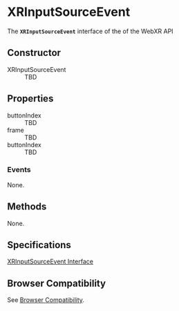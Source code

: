 # XRInputSourceEvent

The **`XRInputSourceEvent`** interface of the of the WebXR API 

## Constructor

<dl>
  <dt>XRInputSourceEvent</dt>
  <dd>TBD</dd>
</dl>

## Properties

<dl>
  <dt>buttonIndex</dt>
  <dd>TBD</dd>
  <dt>frame</dt>
  <dd>TBD</dd>
  <dt>buttonIndex</dt>
  <dd>TBD</dd>
</dl>

### Events

None.

## Methods

None.

## Specifications

[XRInputSourceEvent Interface](https://www.w3.org/TR/webxr/#xrinputsourceevent-interface)

## Browser Compatibility

See [Browser Compatibility](compatibility).
